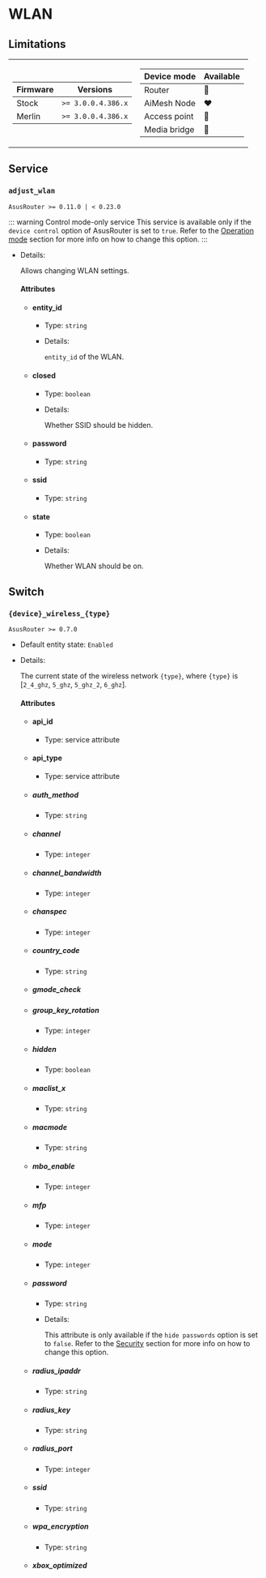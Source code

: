 # WLAN

## Limitations

<table><tr><td>

|Firmware|          Versions|
|--------|------------------|
|Stock   |`>= 3.0.0.4.386.x`|
|Merlin  |`>= 3.0.0.4.386.x`|
</td><td>

| Device mode|    Available|
|------------|-------------|
|Router      |:green_heart:|
|AiMesh Node |:heart:      |
|Access point|:green_heart:|
|Media bridge|:green_heart:|
</td></tr></table>

## Service

### `adjust_wlan`

`AsusRouter >= 0.11.0 | < 0.23.0`

::: warning Control mode-only service
This service is available only if the `device control` option of AsusRouter is set to `true`. Refer to the [Operation mode](../guide/configuration/operation-mode.md) section for more info on how to change this option.
:::

-   Details:

    Allows changing WLAN settings.

    #### Attributes

    -   #### entity_id

        -   Type: `string`
        -   Details:

            `entity_id` of the WLAN.

    -   #### closed

        -   Type: `boolean`
        -   Details:

            Whether SSID should be hidden.

    -   #### password

        -   Type: `string`

    -   #### ssid

        -   Type: `string`

    -   #### state

        -   Type: `boolean`
        -   Details:

            Whether WLAN should be on.

## Switch

### `{device}_wireless_{type}`

`AsusRouter >= 0.7.0`

-   Default entity state: `Enabled`
-   Details:

    The current state of the wireless network `{type}`, where `{type}` is [`2_4_ghz`, `5_ghz`, `5_ghz_2`, `6_ghz`].

    #### Attributes

    -   #### api_id

        -   Type: service attribute

    -   #### api_type

        -   Type: service attribute

    -   ##### auth_method

        -   Type: `string`

    -   ##### channel

        -   Type: `integer`

    -   ##### channel_bandwidth

        -   Type: `integer`

    -   ##### chanspec

        -   Type: `integer`

    -   ##### country_code

        -   Type: `string`

    -   ##### gmode_check

    -   ##### group_key_rotation

        -   Type: `integer`

    -   ##### hidden

        -   Type: `boolean`

    -   ##### maclist_x

        -   Type: `string`

    -   ##### macmode

        -   Type: `string`

    -   ##### mbo_enable

        -   Type: `integer`

    -   ##### mfp

        -   Type: `integer`

    -   ##### mode

        -   Type: `integer`

    -   ##### password

        -   Type: `string`
        -   Details:

            This attribute is only available if the `hide passwords` option is set to `false`. Refer to the [Security](../guide/configuration/security.md) section for more info on how to change this option.

    -   ##### radius_ipaddr

        -   Type: `string`

    -   ##### radius_key

        -   Type: `string`

    -   ##### radius_port

        -   Type: `integer`

    -   ##### ssid

        -   Type: `string`

    -   ##### wpa_encryption

        -   Type: `string`

    -   ##### xbox_optimized
